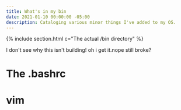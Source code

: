 ```yaml
---
title: What's in my bin
date: 2021-01-10 00:00:00 -05:00
description: Cataloging various minor things I've added to my OS.
---
```


{% include section.html c="The actual /bin directory" %}

I don't see why this isn't building! oh i get it.nope still broke?

# The .bashrc

# vim

